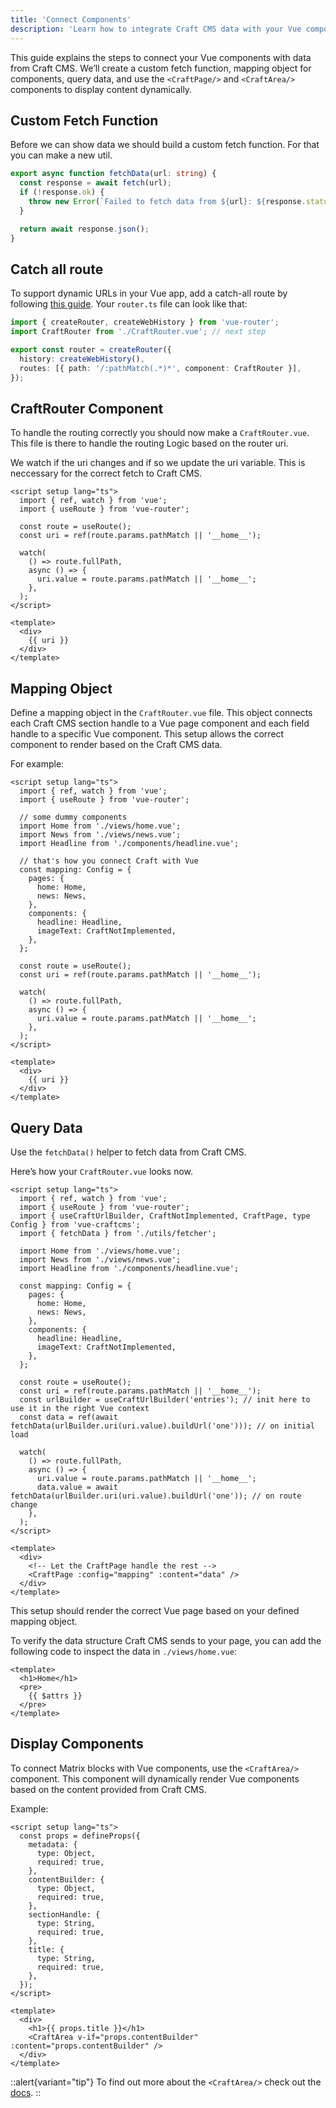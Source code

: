 ```yaml
---
title: 'Connect Components'
description: 'Learn how to integrate Craft CMS data with your Vue components.'
---
```


This guide explains the steps to connect your Vue components with data from Craft CMS. We’ll create a custom fetch function, mapping object for components, query data, and use the `<CraftPage/>` and `<CraftArea/>` components to display content dynamically.

## Custom Fetch Function

Before we can show data we should build a custom fetch function. For that you can make a new util. 

```ts [~/utils/fetcher.ts]
export async function fetchData(url: string) {
  const response = await fetch(url);
  if (!response.ok) {
    throw new Error(`Failed to fetch data from ${url}: ${response.statusText}`);
  }

  return await response.json();
}
```

## Catch all route

To support dynamic URLs in your Vue app, add a catch-all route by following [this guide](https://router.vuejs.org/guide/essentials/dynamic-matching.html#Catch-all-404-Not-found-Route). Your `router.ts` file can look like that: 

```ts [router.ts]
import { createRouter, createWebHistory } from 'vue-router';
import CraftRouter from './CraftRouter.vue'; // next step

export const router = createRouter({
  history: createWebHistory(),
  routes: [{ path: '/:pathMatch(.*)*', component: CraftRouter }],
});
```

## CraftRouter Component

To handle the routing correctly you should now make a `CraftRouter.vue`. This file is there to handle the routing Logic based on the router uri. 

We watch if the uri changes and if so we update the uri variable. 
This is neccessary for the correct fetch to Craft CMS. 

```vue [CraftRouter.vue]
<script setup lang="ts">
  import { ref, watch } from 'vue';
  import { useRoute } from 'vue-router';

  const route = useRoute();
  const uri = ref(route.params.pathMatch || '__home__');

  watch(
    () => route.fullPath,
    async () => {
      uri.value = route.params.pathMatch || '__home__';
    },
  );
</script>

<template>
  <div>
    {{ uri }}
  </div>
</template>
```

## Mapping Object

Define a mapping object in the `CraftRouter.vue` file. This object connects each Craft CMS section handle to a Vue page component and each field handle to a specific Vue component. This setup allows the correct component to render based on the Craft CMS data.

For example:

```vue [CraftRouter.vue]
<script setup lang="ts">
  import { ref, watch } from 'vue';
  import { useRoute } from 'vue-router';

  // some dummy components 
  import Home from './views/home.vue';
  import News from './views/news.vue';
  import Headline from './components/headline.vue';

  // that's how you connect Craft with Vue
  const mapping: Config = {
    pages: {
      home: Home,
      news: News,
    },
    components: {
      headline: Headline,
      imageText: CraftNotImplemented,
    },
  };

  const route = useRoute();
  const uri = ref(route.params.pathMatch || '__home__');

  watch(
    () => route.fullPath,
    async () => {
      uri.value = route.params.pathMatch || '__home__';
    },
  );
</script>

<template>
  <div>
    {{ uri }}
  </div>
</template>
```

## Query Data

Use the `fetchData()` helper to fetch data from Craft CMS.

Here’s how your `CraftRouter.vue` looks now.

```vue [CraftRouter.vue]
<script setup lang="ts">
  import { ref, watch } from 'vue';
  import { useRoute } from 'vue-router';
  import { useCraftUrlBuilder, CraftNotImplemented, CraftPage, type Config } from 'vue-craftcms';
  import { fetchData } from './utils/fetcher';

  import Home from './views/home.vue';
  import News from './views/news.vue';
  import Headline from './components/headline.vue';

  const mapping: Config = {
    pages: {
      home: Home,
      news: News,
    },
    components: {
      headline: Headline,
      imageText: CraftNotImplemented,
    },
  };

  const route = useRoute();
  const uri = ref(route.params.pathMatch || '__home__');
  const urlBuilder = useCraftUrlBuilder('entries'); // init here to use it in the right Vue context
  const data = ref(await fetchData(urlBuilder.uri(uri.value).buildUrl('one'))); // on initial load

  watch(
    () => route.fullPath,
    async () => {
      uri.value = route.params.pathMatch || '__home__';
      data.value = await fetchData(urlBuilder.uri(uri.value).buildUrl('one')); // on route change
    },
  );
</script>

<template>
  <div>
    <!-- Let the CraftPage handle the rest -->
    <CraftPage :config="mapping" :content="data" />
  </div>
</template>
```

This setup should render the correct Vue page based on your defined mapping object.

To verify the data structure Craft CMS sends to your page, you can add the following code to inspect the data in `./views/home.vue`:

```vue [./views/home.vue]
<template>
  <h1>Home</h1>
  <pre>
    {{ $attrs }}
  </pre>
</template>
```

## Display Components

To connect Matrix blocks with Vue components, use the `<CraftArea/>` component. This component will dynamically render Vue components based on the content provided from Craft CMS.

Example:

```vue [./views/home.vue]
<script setup lang="ts">
  const props = defineProps({
    metadata: {
      type: Object,
      required: true,
    },
    contentBuilder: {
      type: Object,
      required: true,
    },
    sectionHandle: {
      type: String,
      required: true,
    },
    title: {
      type: String,
      required: true,
    },
  });
</script>

<template>
  <div>
    <h1>{{ props.title }}</h1>
    <CraftArea v-if="props.contentBuilder" :content="props.contentBuilder" />
  </div>
</template>
```

::alert{variant="tip"}
  To find out more about the `<CraftArea/>` check out the [docs](/libraries/vue-craftcms/components/craft-area).
::
